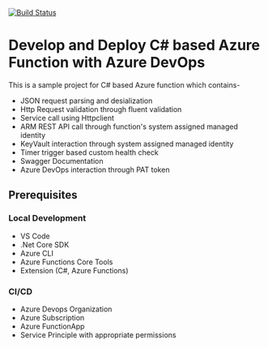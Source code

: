 [![Build Status](https://dev.azure.com/bahrinipun/demo-azurefunction/_apis/build/status/azurefunction-cicd?branchName=main)](https://dev.azure.com/bahrinipun/demo-azurefunction/_build/latest?definitionId=53&branchName=main)

# Develop and Deploy C# based Azure Function with Azure DevOps
This is a sample project for C# based Azure function which contains-
- JSON request parsing and desialization
- Http Request validation through fluent validation
- Service call using Httpclient
- ARM REST API call through function's system assigned managed identity
- KeyVault interaction through system assigned managed identity
- Timer trigger based custom health check
- Swagger Documentation
- Azure DevOps interaction through PAT token 

## Prerequisites
### Local Development
- VS Code
- .Net Core SDK
- Azure CLI
- Azure Functions Core Tools
- Extension (C#, Azure Functions)

### CI/CD
- Azure Devops Organization
- Azure Subscription
- Azure FunctionApp
- Service Principle with appropriate permissions 
